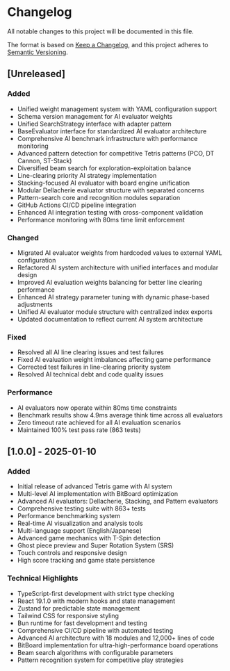 # Changelog

All notable changes to this project will be documented in this file.

The format is based on [Keep a Changelog](https://keepachangelog.com/en/1.0.0/),
and this project adheres to [Semantic Versioning](https://semver.org/spec/v2.0.0.html).

## [Unreleased]

### Added
- Unified weight management system with YAML configuration support
- Schema version management for AI evaluator weights
- Unified SearchStrategy interface with adapter pattern
- BaseEvaluator interface for standardized AI evaluator architecture
- Comprehensive AI benchmark infrastructure with performance monitoring
- Advanced pattern detection for competitive Tetris patterns (PCO, DT Cannon, ST-Stack)
- Diversified beam search for exploration-exploitation balance
- Line-clearing priority AI strategy implementation
- Stacking-focused AI evaluator with board engine unification
- Modular Dellacherie evaluator structure with separated concerns
- Pattern-search core and recognition modules separation
- GitHub Actions CI/CD pipeline integration
- Enhanced AI integration testing with cross-component validation
- Performance monitoring with 80ms time limit enforcement

### Changed
- Migrated AI evaluator weights from hardcoded values to external YAML configuration
- Refactored AI system architecture with unified interfaces and modular design
- Improved AI evaluation weights balancing for better line clearing performance
- Enhanced AI strategy parameter tuning with dynamic phase-based adjustments
- Unified AI evaluator module structure with centralized index exports
- Updated documentation to reflect current AI system architecture

### Fixed
- Resolved all AI line clearing issues and test failures
- Fixed AI evaluation weight imbalances affecting game performance
- Corrected test failures in line-clearing priority system
- Resolved AI technical debt and code quality issues

### Performance
- AI evaluators now operate within 80ms time constraints
- Benchmark results show 4.9ms average think time across all evaluators
- Zero timeout rate achieved for all AI evaluation scenarios
- Maintained 100% test pass rate (863 tests)

## [1.0.0] - 2025-01-10

### Added
- Initial release of advanced Tetris game with AI system
- Multi-level AI implementation with BitBoard optimization
- Advanced AI evaluators: Dellacherie, Stacking, and Pattern evaluators
- Comprehensive testing suite with 863+ tests
- Performance benchmarking system
- Real-time AI visualization and analysis tools
- Multi-language support (English/Japanese)
- Advanced game mechanics with T-Spin detection
- Ghost piece preview and Super Rotation System (SRS)
- Touch controls and responsive design
- High score tracking and game state persistence

### Technical Highlights
- TypeScript-first development with strict type checking
- React 19.1.0 with modern hooks and state management
- Zustand for predictable state management
- Tailwind CSS for responsive styling
- Bun runtime for fast development and testing
- Comprehensive CI/CD pipeline with automated testing
- Advanced AI architecture with 18 modules and 12,000+ lines of code
- BitBoard implementation for ultra-high-performance board operations
- Beam search algorithms with configurable parameters
- Pattern recognition system for competitive play strategies